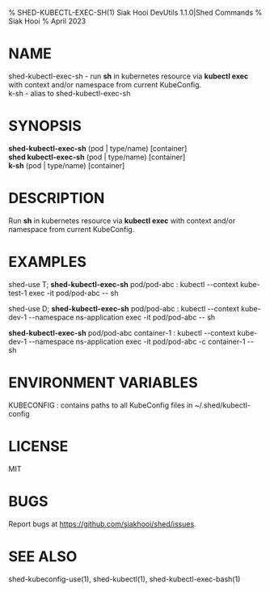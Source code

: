 % SHED-KUBECTL-EXEC-SH(1) Siak Hooi DevUtils 1.1.0|Shed Commands
% Siak Hooi
% April 2023

# NAME
shed-kubectl-exec-sh - run **sh** in kubernetes resource via **kubectl exec** with context and/or namespace from current KubeConfig.\
k-sh - alias to shed-kubectl-exec-sh

# SYNOPSIS
**shed-kubectl-exec-sh** (pod | type/name) [container]\
**shed kubectl-exec-sh** (pod | type/name) [container]\
**k-sh** (pod | type/name) [container]

# DESCRIPTION
Run **sh** in kubernetes resource via **kubectl exec** with context and/or namespace from current KubeConfig.

# EXAMPLES
shed-use T; **shed-kubectl-exec-sh** pod/pod-abc
: kubectl --context kube-test-1 exec -it pod/pod-abc -- sh

shed-use D; **shed-kubectl-exec-sh** pod/pod-abc
: kubectl --context kube-dev-1 --namespace ns-application exec -it pod/pod-abc -- sh

**shed-kubectl-exec-sh** pod/pod-abc container-1
: kubectl --context kube-dev-1 --namespace ns-application exec -it pod/pod-abc -c container-1 -- sh

# ENVIRONMENT VARIABLES
KUBECONFIG
: contains paths to all KubeConfig files in ~/.shed/kubectl-config

# LICENSE
MIT

# BUGS
Report bugs at https://github.com/siakhooi/shed/issues.

# SEE ALSO
shed-kubeconfig-use(1), shed-kubectl(1), shed-kubectl-exec-bash(1)
